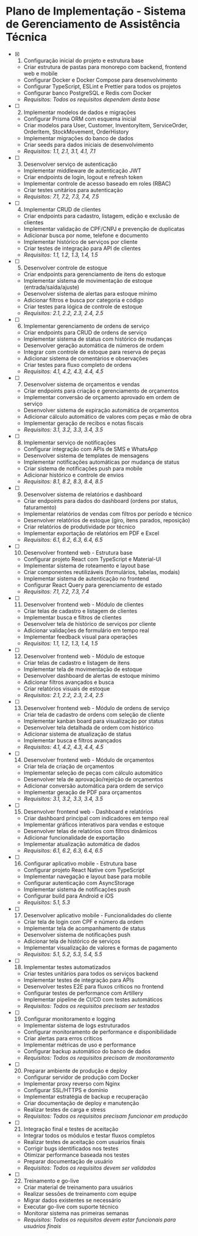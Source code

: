# Plano de Implementação - Sistema de Gerenciamento de Assistência Técnica

- [x] 1. Configuração inicial do projeto e estrutura base
  - Criar estrutura de pastas para monorepo com backend, frontend web e mobile
  - Configurar Docker e Docker Compose para desenvolvimento
  - Configurar TypeScript, ESLint e Prettier para todos os projetos
  - Configurar banco PostgreSQL e Redis com Docker
  - _Requisitos: Todos os requisitos dependem desta base_

- [ ] 2. Implementar modelos de dados e migrações
  - Configurar Prisma ORM com esquema inicial
  - Criar modelos para User, Customer, InventoryItem, ServiceOrder, OrderItem, StockMovement, OrderHistory
  - Implementar migrações do banco de dados
  - Criar seeds para dados iniciais de desenvolvimento
  - _Requisitos: 1.1, 2.1, 3.1, 4.1, 7.1_

- [ ] 3. Desenvolver serviço de autenticação
  - Implementar middleware de autenticação JWT
  - Criar endpoints de login, logout e refresh token
  - Implementar controle de acesso baseado em roles (RBAC)
  - Criar testes unitários para autenticação
  - _Requisitos: 7.1, 7.2, 7.3, 7.4, 7.5_

- [ ] 4. Implementar CRUD de clientes
  - Criar endpoints para cadastro, listagem, edição e exclusão de clientes
  - Implementar validação de CPF/CNPJ e prevenção de duplicatas
  - Adicionar busca por nome, telefone e documento
  - Implementar histórico de serviços por cliente
  - Criar testes de integração para API de clientes
  - _Requisitos: 1.1, 1.2, 1.3, 1.4, 1.5_

- [ ] 5. Desenvolver controle de estoque
  - Criar endpoints para gerenciamento de itens do estoque
  - Implementar sistema de movimentação de estoque (entrada/saída/ajuste)
  - Desenvolver sistema de alertas para estoque mínimo
  - Adicionar filtros e busca por categoria e código
  - Criar testes para lógica de controle de estoque
  - _Requisitos: 2.1, 2.2, 2.3, 2.4, 2.5_

- [ ] 6. Implementar gerenciamento de ordens de serviço
  - Criar endpoints para CRUD de ordens de serviço
  - Implementar sistema de status com histórico de mudanças
  - Desenvolver geração automática de números de ordem
  - Integrar com controle de estoque para reserva de peças
  - Adicionar sistema de comentários e observações
  - Criar testes para fluxo completo de ordens
  - _Requisitos: 4.1, 4.2, 4.3, 4.4, 4.5_

- [ ] 7. Desenvolver sistema de orçamentos e vendas
  - Criar endpoints para criação e gerenciamento de orçamentos
  - Implementar conversão de orçamento aprovado em ordem de serviço
  - Desenvolver sistema de expiração automática de orçamentos
  - Adicionar cálculo automático de valores com peças e mão de obra
  - Implementar geração de recibos e notas fiscais
  - _Requisitos: 3.1, 3.2, 3.3, 3.4, 3.5_

- [ ] 8. Implementar serviço de notificações
  - Configurar integração com APIs de SMS e WhatsApp
  - Desenvolver sistema de templates de mensagens
  - Implementar notificações automáticas por mudança de status
  - Criar sistema de notificações push para mobile
  - Adicionar histórico e controle de envios
  - _Requisitos: 8.1, 8.2, 8.3, 8.4, 8.5_

- [ ] 9. Desenvolver sistema de relatórios e dashboard
  - Criar endpoints para dados do dashboard (ordens por status, faturamento)
  - Implementar relatórios de vendas com filtros por período e técnico
  - Desenvolver relatórios de estoque (giro, itens parados, reposição)
  - Criar relatórios de produtividade por técnico
  - Implementar exportação de relatórios em PDF e Excel
  - _Requisitos: 6.1, 6.2, 6.3, 6.4, 6.5_

- [ ] 10. Desenvolver frontend web - Estrutura base
  - Configurar projeto React com TypeScript e Material-UI
  - Implementar sistema de roteamento e layout base
  - Criar componentes reutilizáveis (formulários, tabelas, modais)
  - Implementar sistema de autenticação no frontend
  - Configurar React Query para gerenciamento de estado
  - _Requisitos: 7.1, 7.2, 7.3, 7.4_

- [ ] 11. Desenvolver frontend web - Módulo de clientes
  - Criar telas de cadastro e listagem de clientes
  - Implementar busca e filtros de clientes
  - Desenvolver tela de histórico de serviços por cliente
  - Adicionar validações de formulário em tempo real
  - Implementar feedback visual para operações
  - _Requisitos: 1.1, 1.2, 1.3, 1.4, 1.5_

- [ ] 12. Desenvolver frontend web - Módulo de estoque
  - Criar telas de cadastro e listagem de itens
  - Implementar tela de movimentação de estoque
  - Desenvolver dashboard de alertas de estoque mínimo
  - Adicionar filtros avançados e busca
  - Criar relatórios visuais de estoque
  - _Requisitos: 2.1, 2.2, 2.3, 2.4, 2.5_

- [ ] 13. Desenvolver frontend web - Módulo de ordens de serviço
  - Criar tela de cadastro de ordens com seleção de cliente
  - Implementar kanban board para visualização por status
  - Desenvolver tela detalhada de ordem com histórico
  - Adicionar sistema de atualização de status
  - Implementar busca e filtros avançados
  - _Requisitos: 4.1, 4.2, 4.3, 4.4, 4.5_

- [ ] 14. Desenvolver frontend web - Módulo de orçamentos
  - Criar tela de criação de orçamentos
  - Implementar seleção de peças com cálculo automático
  - Desenvolver tela de aprovação/rejeição de orçamentos
  - Adicionar conversão automática para ordem de serviço
  - Implementar geração de PDF para orçamentos
  - _Requisitos: 3.1, 3.2, 3.3, 3.4, 3.5_

- [ ] 15. Desenvolver frontend web - Dashboard e relatórios
  - Criar dashboard principal com indicadores em tempo real
  - Implementar gráficos interativos para vendas e estoque
  - Desenvolver telas de relatórios com filtros dinâmicos
  - Adicionar funcionalidade de exportação
  - Implementar atualização automática de dados
  - _Requisitos: 6.1, 6.2, 6.3, 6.4, 6.5_

- [ ] 16. Configurar aplicativo mobile - Estrutura base
  - Configurar projeto React Native com TypeScript
  - Implementar navegação e layout base para mobile
  - Configurar autenticação com AsyncStorage
  - Implementar sistema de notificações push
  - Configurar build para Android e iOS
  - _Requisitos: 5.1, 5.3_

- [ ] 17. Desenvolver aplicativo mobile - Funcionalidades do cliente
  - Criar tela de login com CPF e número da ordem
  - Implementar tela de acompanhamento de status
  - Desenvolver sistema de notificações push
  - Adicionar tela de histórico de serviços
  - Implementar visualização de valores e formas de pagamento
  - _Requisitos: 5.1, 5.2, 5.3, 5.4, 5.5_

- [ ] 18. Implementar testes automatizados
  - Criar testes unitários para todos os serviços backend
  - Implementar testes de integração para APIs
  - Desenvolver testes E2E para fluxos críticos no frontend
  - Configurar testes de performance com Artillery
  - Implementar pipeline de CI/CD com testes automáticos
  - _Requisitos: Todos os requisitos precisam ser testados_

- [ ] 19. Configurar monitoramento e logging
  - Implementar sistema de logs estruturados
  - Configurar monitoramento de performance e disponibilidade
  - Criar alertas para erros críticos
  - Implementar métricas de uso e performance
  - Configurar backup automático do banco de dados
  - _Requisitos: Todos os requisitos precisam de monitoramento_

- [ ] 20. Preparar ambiente de produção e deploy
  - Configurar servidor de produção com Docker
  - Implementar proxy reverso com Nginx
  - Configurar SSL/HTTPS e domínio
  - Implementar estratégia de backup e recuperação
  - Criar documentação de deploy e manutenção
  - Realizar testes de carga e stress
  - _Requisitos: Todos os requisitos precisam funcionar em produção_

- [ ] 21. Integração final e testes de aceitação
  - Integrar todos os módulos e testar fluxos completos
  - Realizar testes de aceitação com usuários finais
  - Corrigir bugs identificados nos testes
  - Otimizar performance baseada nos testes
  - Preparar documentação de usuário
  - _Requisitos: Todos os requisitos devem ser validados_

- [ ] 22. Treinamento e go-live
  - Criar material de treinamento para usuários
  - Realizar sessões de treinamento com equipe
  - Migrar dados existentes se necessário
  - Executar go-live com suporte técnico
  - Monitorar sistema nas primeiras semanas
  - _Requisitos: Todos os requisitos devem estar funcionais para usuários finais_